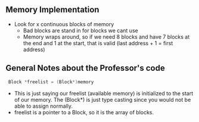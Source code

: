 ## Memory Implementation
* Look for x continuous blocks of memory
  * Bad blocks are stand in for blocks we cant use
  * Memory wraps around, so if we need 8 blocks and have 7 blocks at the end and 1 at the start, that is valid (last address + 1 = first address)

## General Notes about the Professor's code 
 ```c
  Block *freelist = (Block*)memory
  ``` 
  - This is just saying our freelist (available memory) is initialized to the start of our memory. The (Block*) is just type casting since you would not be able to assign normally. 
  - freelist is a pointer to a Block, so it is the array of blocks. 